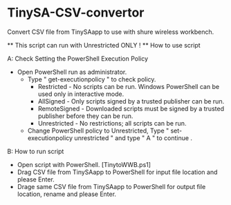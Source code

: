 # TinySA-CSV-convertor
Convert CSV file from TinySAapp to use with shure wireless workbench.

** This script can run with Unrestricted ONLY ! **
How to use script

A: Check Setting the PowerShell Execution Policy
  - Open PowerShell run as administrator.
	- Type " get-executionpolicy " to check policy.
		- Restricted - No scripts can be run. Windows PowerShell can be used only in interactive mode.
		- AllSigned - Only scripts signed by a trusted publisher can be run.
		- RemoteSigned - Downloaded scripts must be signed by a trusted publisher before they can be run.
		- Unrestricted - No restrictions; all scripts can be run.
   	- Change PowerShell policy to Unrestricted, Type " set-executionpolicy unrestricted " and type " A " to continue .
    
 B: How to run script
  - Open script with PowerShell. [TinytoWWB.ps1]
  - Drag CSV file from TinySAapp to PowerShell for input file location and please Enter.
  - Drage same CSV file from TinySAapp to PowerShell for output file location, rename and please Enter.
